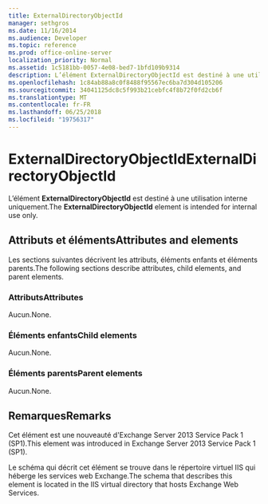 ```yaml
---
title: ExternalDirectoryObjectId
manager: sethgros
ms.date: 11/16/2014
ms.audience: Developer
ms.topic: reference
ms.prod: office-online-server
localization_priority: Normal
ms.assetid: 1c5181bb-0057-4e08-bed7-1bfd109b9314
description: L’élément ExternalDirectoryObjectId est destiné à une utilisation interne uniquement.
ms.openlocfilehash: 1c84ab88a8c0f8488f95567ec6ba7d304d105206
ms.sourcegitcommit: 34041125dc8c5f993b21cebfc4f8b72f0fd2cb6f
ms.translationtype: MT
ms.contentlocale: fr-FR
ms.lasthandoff: 06/25/2018
ms.locfileid: "19756317"
---
```

# <a name="externaldirectoryobjectid"></a><span data-ttu-id="c601d-103">ExternalDirectoryObjectId</span><span class="sxs-lookup"><span data-stu-id="c601d-103">ExternalDirectoryObjectId</span></span>

<span data-ttu-id="c601d-104">L’élément **ExternalDirectoryObjectId** est destiné à une utilisation interne uniquement.</span><span class="sxs-lookup"><span data-stu-id="c601d-104">The **ExternalDirectoryObjectId** element is intended for internal use only.</span></span> 

## <a name="attributes-and-elements"></a><span data-ttu-id="c601d-105">Attributs et éléments</span><span class="sxs-lookup"><span data-stu-id="c601d-105">Attributes and elements</span></span>

<span data-ttu-id="c601d-106">Les sections suivantes décrivent les attributs, éléments enfants et éléments parents.</span><span class="sxs-lookup"><span data-stu-id="c601d-106">The following sections describe attributes, child elements, and parent elements.</span></span>
  
### <a name="attributes"></a><span data-ttu-id="c601d-107">Attributs</span><span class="sxs-lookup"><span data-stu-id="c601d-107">Attributes</span></span>

<span data-ttu-id="c601d-108">Aucun.</span><span class="sxs-lookup"><span data-stu-id="c601d-108">None.</span></span>
  
### <a name="child-elements"></a><span data-ttu-id="c601d-109">Éléments enfants</span><span class="sxs-lookup"><span data-stu-id="c601d-109">Child elements</span></span>

<span data-ttu-id="c601d-110">Aucun.</span><span class="sxs-lookup"><span data-stu-id="c601d-110">None.</span></span>
  
### <a name="parent-elements"></a><span data-ttu-id="c601d-111">Éléments parents</span><span class="sxs-lookup"><span data-stu-id="c601d-111">Parent elements</span></span>

<span data-ttu-id="c601d-112">Aucun.</span><span class="sxs-lookup"><span data-stu-id="c601d-112">None.</span></span>
  
## <a name="remarks"></a><span data-ttu-id="c601d-113">Remarques</span><span class="sxs-lookup"><span data-stu-id="c601d-113">Remarks</span></span>

<span data-ttu-id="c601d-114">Cet élément est une nouveauté d'Exchange Server 2013 Service Pack 1 (SP1).</span><span class="sxs-lookup"><span data-stu-id="c601d-114">This element was introduced in Exchange Server 2013 Service Pack 1 (SP1).</span></span>
  
<span data-ttu-id="c601d-115">Le schéma qui décrit cet élément se trouve dans le répertoire virtuel IIS qui héberge les services web Exchange.</span><span class="sxs-lookup"><span data-stu-id="c601d-115">The schema that describes this element is located in the IIS virtual directory that hosts Exchange Web Services.</span></span>
  


